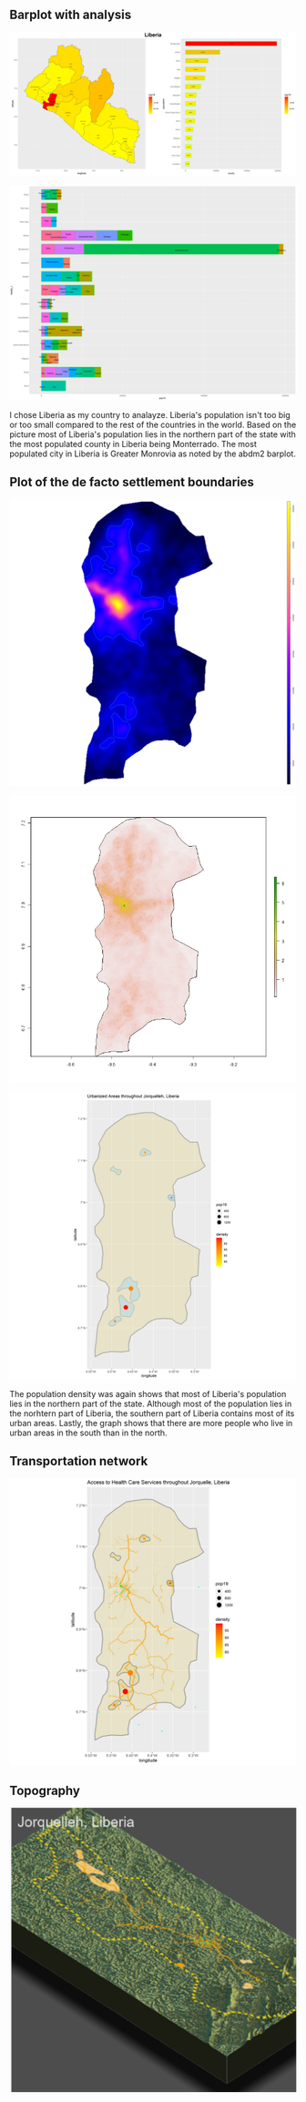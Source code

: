 ## Barplot with analysis
![liberia_adm1_bplt.png](liberia_adm1_bplt.png)

![lbr_adm2_bplt](lbr_adm2_bplt.png)

I chose Liberia as my country to analayze. Liberia's population isn't too big or too small compared to the rest of the countries in the world. Based on the picture most of Liberia's population lies in the northern part of the state with the most populated county in Liberia being Monterrado. The most populated city in Liberia is Greater Monrovia as noted by the abdm2 barplot.

## Plot of the de facto settlement boundaries

![Jorquelleh_density.png](Jorquelleh_density.png)

![Jorquelleh_pop19.png](Jorquelleh_pop19.png)

![urbanized_areas.png](urbanized_areas.png)

The population density was again shows that most of Liberia's population lies in the northern part of the state. Although most of the population lies in the norhtern part of Liberia, the southern part of Liberia contains most of its urban areas. Lastly, the graph shows that there are more people who live in urban areas in the south than in the north.

## Transportation network

![Jorquelle_health.png](Jorquelle_health.png)


## Topography

![Jorquelleh_topography_3dPlot.PNG](Jorquelleh_topography_3dPlot.PNG)
